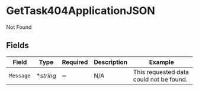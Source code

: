 # GetTask404ApplicationJSON

Not Found


## Fields

| Field                                   | Type                                    | Required                                | Description                             | Example                                 |
| --------------------------------------- | --------------------------------------- | --------------------------------------- | --------------------------------------- | --------------------------------------- |
| `Message`                               | **string*                               | :heavy_minus_sign:                      | N/A                                     | This requested data could not be found. |